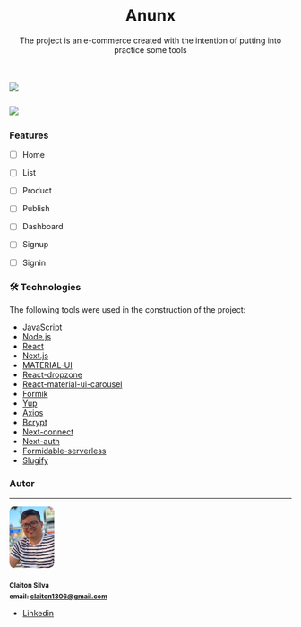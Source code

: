 
<h1 align="center">Anunx</h1>

<p align="center">
The project is an e-commerce created with the intention of putting into practice some tools
</p>
<h1>
    <img src="public/anunx.mp4">
</h1>



<img src="https://img.shields.io/static/v1?label=build&message=passing&color=gree&style=for-the-badge&logo=ghost"/>

### Features

- [ ] Home
- [ ] List
- [ ] Product 
- [ ] Publish
- [ ] Dashboard
- [ ] Signup
- [ ] Signin



### 🛠 Technologies

The following tools were used in the construction of the project:

- [JavaScript](https://www.javascript.com/)
- [Node.js](https://nodejs.org/en/)
- [React](https://pt-br.reactjs.org/)
- [Next.js](https://nextjs.org/)
- [MATERIAL-UI](https://v4.mui.com/)
- [React-dropzone](https://react-dropzone.js.org/)
- [React-material-ui-carousel](https://learus.github.io/react-material-ui-carousel/)
- [Formik](https://formik.org/)
- [Yup](https://github.com/jquense/yup)
- [Axios](https://axios-http.com/docs/intro)
- [Bcrypt](https://www.npmjs.com/package/bcrypt)
- [Next-connect](https://www.npmjs.com/package/next-connect)
- [Next-auth](https://next-auth.js.org/)
- [Formidable-serverless](https://www.npmjs.com/package/formidable-serverless)
- [Slugify](https://www.npmjs.com/package/slugify)







### Autor
---


 <img style="border-radius:10%;" src="public/self.jpg" width="80px;"  alt=""/>

 <sub><b>Claiton Silva</b></sub></a> 
 <br />
<sub><b>email: claiton1306@gmail.com</b></sub></a> 
<br />

 - [Linkedin](https://www.linkedin.com/in/claiton-silva-54928a161/)

